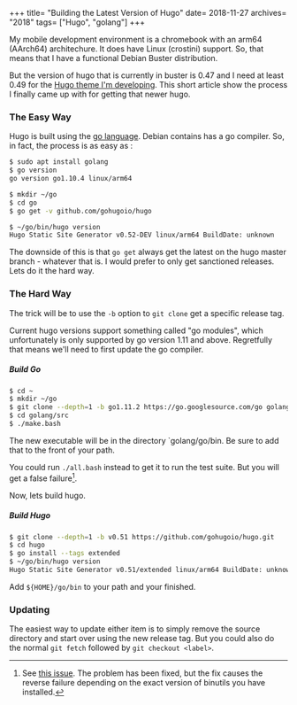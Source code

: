 +++
title= "Building the Latest Version of Hugo"
date= 2018-11-27
archives= "2018"
tags= ["Hugo", "golang"]
+++

My mobile development environment is a chromebook with an arm64 (AArch64) architechure. It does have Linux (crostini) support. So, that means that I have a functional Debian Buster distribution.

But the version of hugo that is currently in buster is 0.47 and I need at least 0.49 for the [Hugo theme I'm developing](https://github.com/mhhollomon/hugo-theme-vellichor). This short article show the process I finally came up with for getting that newer hugo.

### The Easy Way

Hugo is built using the [go language](https://github.com/golang/go). Debian contains has a go compiler. So, in fact, the process is as easy as :

~~~bash
$ sudo apt install golang
$ go version
go version go1.10.4 linux/arm64

$ mkdir ~/go
$ cd go
$ go get -v github.com/gohugoio/hugo

$ ~/go/bin/hugo version
Hugo Static Site Generator v0.52-DEV linux/arm64 BuildDate: unknown
~~~

The downside of this is that `go get` always get the latest on the hugo master branch - whatever that is. I would prefer to only get sanctioned releases. Lets do it the hard way.

### The Hard Way

The trick will be to use the `-b` option to `git clone` get a specific release tag.

Current hugo versions support something called "go modules", which unfortunately is only supported by go version 1.11 and above. Regretfully that means we'll need to first update the go compiler.

##### Build Go

~~~bash
$ cd ~
$ mkdir ~/go
$ git clone --depth=1 -b go1.11.2 https://go.googlesource.com/go golang
$ cd golang/src
$ ./make.bash
~~~

The new executable will be in the directory `golang/go/bin. Be sure to add that to the front of your path.

You could run `./all.bash` instead to get it to run the test suite. But you will get a false failure[^1].

Now, lets build hugo.

##### Build Hugo

~~~bash
$ git clone --depth=1 -b v0.51 https://github.com/gohugoio/hugo.git
$ cd hugo
$ go install --tags extended
$ ~/go/bin/hugo version
Hugo Static Site Generator v0.51/extended linux/arm64 BuildDate: unknown
~~~

Add `${HOME}/go/bin` to your path and your finished.

### Updating

The easiest way to update either item is to simply remove the source directory and start over using the new release tag. But you could also do the normal `git fetch` followed by `git checkout <label>`.


[^1]: See [this issue](https://github.com/golang/go/issues/27754). The problem has been fixed, but the fix causes the reverse failure depending on the exact version of binutils you have installed.
